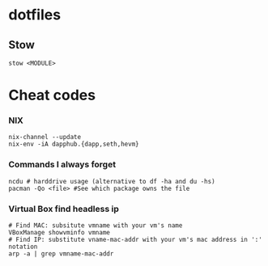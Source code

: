 # dotfiles

##  Stow

    stow <MODULE>

# Cheat codes
### NIX

    nix-channel --update
    nix-env -iA dapphub.{dapp,seth,hevm}

### Commands I always forget

    ncdu # harddrive usage (alternative to df -ha and du -hs)
    pacman -Qo <file> #See which package owns the file
    
### Virtual Box find headless ip
    # Find MAC: subsitute vmname with your vm's name
    VBoxManage showvminfo vmname
    # Find IP: substitute vname-mac-addr with your vm's mac address in ':' notation
    arp -a | grep vmname-mac-addr
